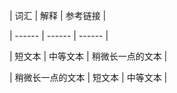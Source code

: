 | 词汇 | 解释 | 参考链接 |

| ------ | ------ | ------ |

| 短文本 | 中等文本 | 稍微长一点的文本 |

| 稍微长一点的文本 | 短文本 | 中等文本 |
